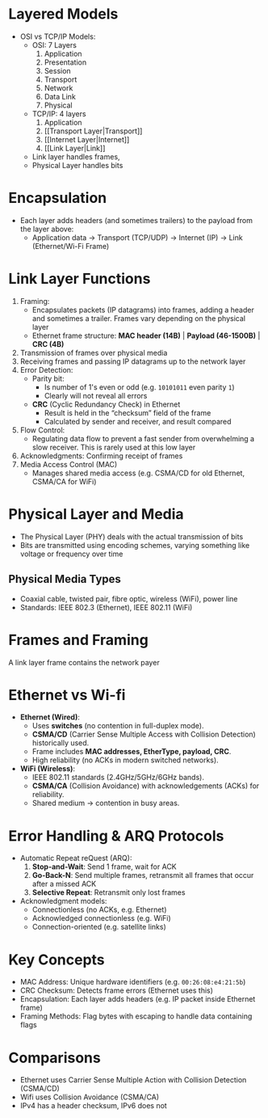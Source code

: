 # Layered Models
- OSI vs TCP/IP Models:
	- OSI: 7 Layers
		1. Application
		2. Presentation
		3. Session
		4. Transport
		5.  Network
		6.  Data Link
		7. Physical
	- TCP/IP: 4 layers
		1. Application
		2. [[Transport Layer|Transport]]
		 3. [[Internet Layer|Internet]]
		4. [[Link Layer|Link]]
	- Link layer handles frames,
	- Physical Layer handles bits

# Encapsulation
- Each layer adds headers (and sometimes trailers) to the payload from the layer above:
	- Application data $\to$ Transport (TCP/UDP) $\to$ Internet (IP) $\to$ Link (Ethernet/Wi-Fi Frame)

# Link Layer Functions
1. Framing:
	- Encapsulates packets (IP datagrams) into frames, adding a header and sometimes a trailer. Frames vary depending on the physical layer
	- Ethernet frame structure: **MAC header (14B)** | **Payload (46-1500B)** | **CRC (4B)**
2. Transmission of frames over physical media
3. Receiving frames and passing IP datagrams up to the network layer
4. Error Detection:
	- Parity bit:
		- Is number of 1's even or odd (e.g. `10101011` even parity `1`)
		- Clearly will not reveal all errors
	- **CRC** (Cyclic Redundancy Check) in Ethernet
		- Result is held in the “checksum” field of the frame
		- Calculated by sender and receiver, and result compared
5. Flow Control:
	- Regulating data flow to prevent a fast sender from overwhelming a slow receiver. This is rarely used at this low layer
6. Acknowledgments: Confirming receipt of frames
7. Media Access Control (MAC)
	- Manages shared media access (e.g. CSMA/CD for old Ethernet, CSMA/CA for WiFi)
# Physical Layer and Media
- The Physical Layer (PHY) deals with the actual transmission of bits
- Bits are transmitted using encoding schemes, varying something like voltage or frequency over time 
## Physical Media Types
- Coaxial cable, twisted pair, fibre optic, wireless (WiFi), power line
- Standards: IEEE 802.3 (Ethernet), IEEE 802.11 (WiFi)

# Frames and Framing
A link layer frame contains the network payer 

# Ethernet vs Wi-fi
- **Ethernet (Wired)**:
    - Uses **switches** (no contention in full-duplex mode).
    - **CSMA/CD** (Carrier Sense Multiple Access with Collision Detection) historically used.
    - Frame includes **MAC addresses, EtherType, payload, CRC**.
    - High reliability (no ACKs in modern switched networks).
- **WiFi (Wireless)**:
    - IEEE 802.11 standards (2.4GHz/5GHz/6GHz bands).
    - **CSMA/CA** (Collision Avoidance) with acknowledgements (ACKs) for reliability.
    - Shared medium → contention in busy areas.

# Error Handling & ARQ Protocols
- Automatic Repeat reQuest (ARQ):
	1. **Stop-and-Wait**: Send 1 frame, wait for ACK
	2. **Go-Back-N**: Send multiple frames, retransmit all frames that occur after a missed ACK
	3. **Selective Repeat**: Retransmit only lost frames
- Acknowledgment models:
	- Connectionless (no ACKs, e.g. Ethernet)
	- Acknowledged connectionless (e.g. WiFi)
	- Connection-oriented (e.g. satellite links)



# Key Concepts
- MAC Address: Unique hardware identifiers (e.g. `00:26:08:e4:21:5b`)
- CRC  Checksum: Detects frame errors (Ethernet uses this)
- Encapsulation: Each layer adds headers (e.g. IP packet inside Ethernet frame)
- Framing Methods: Flag bytes with escaping to handle data containing flags

# Comparisons
- Ethernet uses Carrier Sense Multiple Action with Collision Detection (CSMA/CD)
- Wifi uses Collision Avoidance (CSMA/CA)
- IPv4 has a header checksum, IPv6 does not
